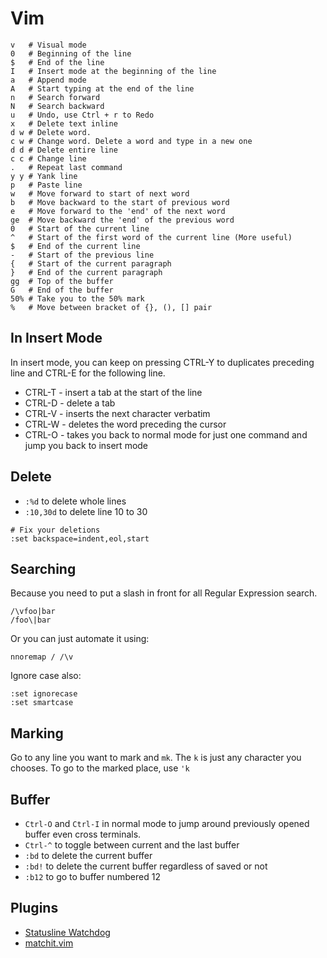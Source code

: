 # Vim

```
v   # Visual mode
0   # Beginning of the line
$   # End of the line
I   # Insert mode at the beginning of the line
a   # Append mode
A   # Start typing at the end of the line
n   # Search forward
N   # Search backward
u   # Undo, use Ctrl + r to Redo
x   # Delete text inline
d w # Delete word.
c w # Change word. Delete a word and type in a new one
d d # Delete entire line
c c # Change line
.   # Repeat last command
y y # Yank line
p   # Paste line
w   # Move forward to start of next word
b   # Move backward to the start of previous word
e   # Move forward to the 'end' of the next word
ge  # Move backward the 'end' of the previous word
0   # Start of the current line
^   # Start of the first word of the current line (More useful)
$   # End of the current line
-   # Start of the previous line
{   # Start of the current paragraph}   # End of the current paragraph
gg  # Top of the buffer
G   # End of the buffer
50% # Take you to the 50% mark
%   # Move between bracket of {}, (), [] pair
```

## In Insert Mode

In insert mode, you can keep on pressing CTRL-Y to duplicates preceding line and CTRL-E for the following line.

* CTRL-T - insert a tab at the start of the line
* CTRL-D - delete a tab
* CTRL-V - inserts the next character verbatim
* CTRL-W - deletes the word preceding the cursor
* CTRL-O - takes you back to normal mode for just one command and jump you back to insert mode

## Delete

* `:%d` to delete whole lines
* `:10,30d` to delete line 10 to 30

```
# Fix your deletions
:set backspace=indent,eol,start
```

## Searching

Because you need to put a slash in front for all Regular Expression search.

```
/\vfoo|bar
/foo\|bar
```

Or you can just automate it using:

`nnoremap / /\v`

Ignore case also:

```
:set ignorecase
:set smartcase
```

## Marking

Go to any line you want to mark and `mk`. The `k` is just any character you chooses. To go to the marked place, use `'k`

## Buffer

* `Ctrl-O` and `Ctrl-I` in normal mode to jump around previously opened buffer even cross terminals.
* `Ctrl-^` to toggle between current and the last buffer
* `:bd` to delete the current buffer
* `:bd!` to delete the current buffer regardless of saved or not
* `:b12` to go to buffer numbered 12

## Plugins

* [Statusline Watchdog](https://github.com/avakarev/vim-watchdog)
* [matchit.vim](http://www.vim.org/scripts/script.php?script_id=39)